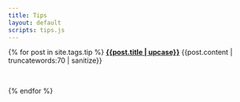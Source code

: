 ```yaml
---
title: Tips
layout: default
scripts: tips.js
---
```


{% for post in site.tags.tip %}
__[{{post.title | upcase}}]({{post.url}})__
{{post.content | truncatewords:70 | sanitize}}

<br />

{% endfor %}

